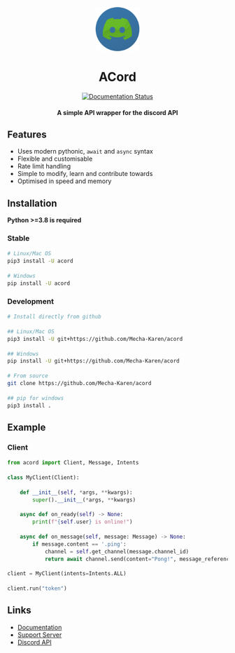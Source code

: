 <div align="center"><img src="./docs/source/_static/logo.png" height="100" width="100"></div>
<h1 align="center">ACord</h1>
<div align="center">
    <a href='https://acord.readthedocs.io/en/latest/'>
        <img src='https://readthedocs.org/projects/acord/badge/?version=latest' alt='Documentation Status' />
    </a>
</div>
<h4 align="center">A simple API wrapper for the discord API</h4>

## Features
* Uses modern pythonic, ``await`` and ``async`` syntax
* Flexible and customisable
* Rate limit handling
* Simple to modify, learn and contribute towards
* Optimised in speed and memory

## Installation
**Python >=3.8 is required**

### Stable
```sh
# Linux/Mac OS
pip3 install -U acord

# Windows
pip install -U acord
```
### Development
```sh
# Install directly from github

## Linux/Mac OS
pip3 install -U git+https://github.com/Mecha-Karen/acord

## Windows
pip install -U git+https://github.com/Mecha-Karen/acord

# From source
git clone https://github.com/Mecha-Karen/acord

## pip for windows
pip3 install .
```

## Example

### Client
```py
from acord import Client, Message, Intents

class MyClient(Client):

    def __init__(self, *args, **kwargs):
        super().__init__(*args, **kwargs)

    async def on_ready(self) -> None:
        print(f"{self.user} is online!")

    async def on_message(self, message: Message) -> None:
        if message.content == '.ping':
            channel = self.get_channel(message.channel_id)
            return await channel.send(content="Pong!", message_reference=message)

client = MyClient(intents=Intents.ALL)

client.run("token")
```

## Links
* [Documentation](https://acord.readthedocs.io)
* [Support Server](https://discord.gg/JBjMAMag7a)
* [Discord API](https://discord.com/developers/docs/)
